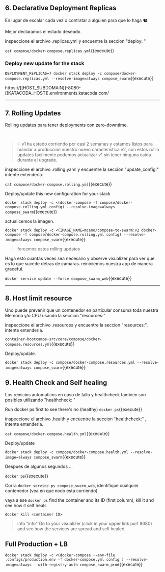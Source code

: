 
## 6. Declarative Deployment Replicas
En lugar de escalar cada vez o contratar a alguien para que lo haga  🐿

Mejor declaramos el estado deseado.


inspeccione el archivo .replicas.yml  y encuentre  la seccion "deploy: "

`cat compose/docker-compose.replicas.yml`{{execute}}

### Deploy new update for the stack

`DEPLOYMENT_REPLICAS=7 docker stack deploy -c compose/docker-compose.replicas.yml --resolve-image=always compose_swarm`{{execute}}



https://[[HOST_SUBDOMAIN]]-8080-[[KATACODA_HOST]].environments.katacoda.com/

---
## 7. Rolling Updates
Rolling updates para tener deployments con zero-downtime.


<br>

> 💡 v1 ha estado corriendo por casi 2 semanas y estamos listos para mandar a produccion nuestro nuevo caracteristica v2, con estos rollin updates facilmente podemos actualizar v1 sin tener ninguna caida durante el upgrade.



inspeccione el archivo .rolling.yaml y encuentre la seccion "update_config:" intente entenderla.

`cat compose/docker-compose.rolling.yml`{{execute}}


Deploy/update this new configuration for your stack


`docker stack deploy -c <(docker-compose -f compose/docker-compose.rolling.yml config) --resolve-image=always compose_swarm`{{execute}}

actualicemos la imagen.

`docker stack deploy -c <(IMAGE_NAME=mcano/compose-to-swarm:v2 docker-compose -f compose/docker-compose.rolling.yml config) --resolve-image=always compose_swarm`{{execute}}



> forcemos estos rolling updates

Haga esto cuantas veces sea necesario y observe visualizer para ver que es lo que sucede detras de camaras.
reiniciemos nuestra app de manera graceful.


`docker service update --force compose_swarm_web`{{execute}}




---
## 8. Host limit resource

Uno puede prevenir que un contenedor en particular consuma toda nuestra Memoria y/o CPU usando la seccion "resources:"


inspeccione el archivo .resources y encuentre la seccion "resources:", intente entenderla.

`container-bootcamps-src/core/compose/docker-compose.resources.yml`{{execute}}

Deploy/update.


`docker stack deploy -c compose/docker-compose.resources.yml --resolve-image=always compose_swarm`{{execute}}



## 9. Health Check and Self healing

Los reinicios automaticos en caso de fallo y  healthcheck tambien son posibles utilizando "healthcheck: "



Run docker ps first to see there's no (healthy)
`docker ps`{{execute}}

inspeccione el archivo .health y encuentre la seccion "healthcheck:" , intente entenderla.

`cat compose/docker-compose.health.yml`{{execute}}

Deploy/update

`docker stack deploy -c compose/docker-compose.health.yml --resolve-image=always compose_swarm`{{execute}}


Despues de algunos segundos ...


`docker ps`{{execute}}


Corra `docker service ps compose_swarm_web`, identifique cualquier contenedor (vea en que nodo esta corriendo).

vaya a ese  `docker ps` find the container and its ID (first column), kill it and see how it self heals

`docker kill <container ID>`

> info "info"
> Go to your visualizer (click in your upper link port 8080) and see how the services are spread and self healed.



## Full Production + LB

`docker stack deploy -c <(docker-compose --env-file .configs/production.env -f docker-compose.yml config ) --resolve-image=always --with-registry-auth compose_swarm_prod`{{execute}}

